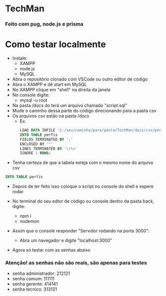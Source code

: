 # TechMan

### Feito com pug, node.js e prisma

# Como testar localmente
- Instale:
  - XAMPP
  - node.js
  - MySQL
- Abra o repositório clonado com VSCode ou outro editor de código
- Abra o XAMPP e dê start em MySQL
- No XAMPP clique em "shell" na direita da janela
- No console digite:
  - mysql -u root
- Na pasta /docs do terá um arquivo chamado "script.sql"
- Mude o caminho dessa parte do código direcionando para a pasta csv
- Os arquivos csv estão na pasta /docs
  - Ex.
    ```sql
    LOAD DATA INFILE 'C:/seu/caminho/para/pasta/TechMan/docs/csv/perfis.csv'
    INTO TABLE perfis
    FIELDS TERMINATED BY ';'
    ENCLOSED BY '"'
    LINES TERMINATED BY '\r\n'
    IGNORE 1 ROWS;
      ```
 - Tenha certeza de que a tabela esteja com o mesmo nome do arquivo csv
  ```sql
  INTO TABLE perfis
  ```
 - Depois de ter feito isso coloque o script no console do shell e espere rodar

 - No terminal do seu edtor de código ou console dentro da pasta back, digite:
   - npm i
   - nodemon
 - Assim que o console responder "Servidor rodando na porta 3000":
   -  Abra um navegador e digite "localhost:3000"
 - Agora só testar com as senhas abaixo
 
  ### Atenção! as senhas não são reais, são apenas para testes
  - senha administrador: 212121
  - senha comum: 111111
  - senha gerente: 414141
  - senha tecnico: 313131
  
